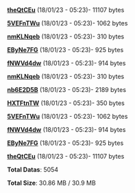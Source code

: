 [**theQtCEu**](/data/theQtCEu.txt) (18/01/23 - 05:23)- 11107 bytes

[**5VEFnTWu**](/data/5VEFnTWu.txt) (18/01/23 - 05:23)- 1062 bytes

[**nmKLNqeb**](/data/nmKLNqeb.txt) (18/01/23 - 05:23)- 310 bytes

[**EByNe7FG**](/data/EByNe7FG.txt) (18/01/23 - 05:23)- 925 bytes

[**fNWVd4dw**](/data/fNWVd4dw.txt) (18/01/23 - 05:23)- 914 bytes

[**nmKLNqeb**](/data/nmKLNqeb.txt) (18/01/23 - 05:23)- 310 bytes

[**nb6E2D5B**](/data/nb6E2D5B.txt) (18/01/23 - 05:23)- 2189 bytes

[**HXTFtnTW**](/data/HXTFtnTW.txt) (18/01/23 - 05:23)- 350 bytes

[**5VEFnTWu**](/data/5VEFnTWu.txt) (18/01/23 - 05:23)- 1062 bytes

[**fNWVd4dw**](/data/fNWVd4dw.txt) (18/01/23 - 05:23)- 914 bytes

[**EByNe7FG**](/data/EByNe7FG.txt) (18/01/23 - 05:23)- 925 bytes

[**theQtCEu**](/data/theQtCEu.txt) (18/01/23 - 05:23)- 11107 bytes

**Total Datas**: 5054

**Total Size**: 30.86 MB / 30.9 MB